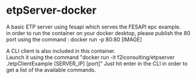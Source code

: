 # etpServer-docker
A basic ETP server using fesapi which serves the FESAPI epc example. \
in order to run the container on your docker desktop, please publish the 80 port using the command : docker run -p 80:80 [IMAGE]

A CLI client is also included in this container.\
Launch it using the command "docker run -it f2iconsulting/etpserver ./etpClientExample [SERVER_IP] [port]"
Just hit enter in the CLI in order to get a list of the available commands.
